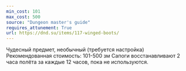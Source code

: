 ```yaml
---
min_cost: 101
max_cost: 500
source: "Dungeon master's guide"
requires_attunement: True
url: https://dnd.su/items/117-winged-boots/
---
```


Чудесный предмет, необычный (требуется настройка)
Рекомендованная стоимость: 101-500 зм
Сапоги восстанавливают 2 часа полёта за каждые 12 часов, пока не используются.
